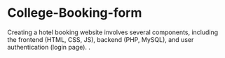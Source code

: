 # College-Booking-form
 Creating a hotel booking website involves several components, including the frontend (HTML, CSS, JS), backend (PHP, MySQL), and user authentication (login page). .
